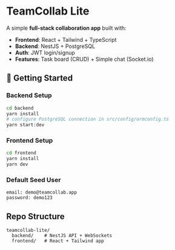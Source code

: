 # TeamCollab Lite

A simple **full-stack collaboration app** built with:

- **Frontend**: React + Tailwind + TypeScript
- **Backend**: NestJS + PostgreSQL
- **Auth**: JWT login/signup
- **Features**: Task board (CRUD) + Simple chat (Socket.io)

## 🚀 Getting Started

### Backend Setup

```bash
cd backend
yarn install
# configure PostgreSQL connection in src/config/ormconfig.ts
yarn start:dev
```

### Frontend Setup

```bash
cd frontend
yarn install
yarn dev
```

### Default Seed User

```
email: demo@teamcollab.app
password: demo123
```

## Repo Structure

```
teamcollab-lite/
  backend/    # NestJS API + WebSockets
  frontend/   # React + Tailwind app
```
